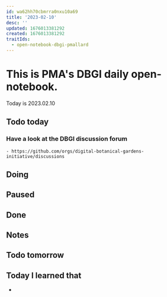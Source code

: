```yaml
---
id: wa62hh70cbmrra0nxu10a69
title: '2023-02-10'
desc: ''
updated: 1676013381292
created: 1676013381292
traitIds:
  - open-notebook-dbgi-pmallard
---
```



# This is PMA's DBGI daily open-notebook.

Today is 2023.02.10

## Todo today

### Have a look at the DBGI discussion forum
    - https://github.com/orgs/digital-botanical-gardens-initiative/discussions
###
###

## Doing

## Paused

## Done

## Notes

## Todo tomorrow

###
###
###


## Today I learned that

-